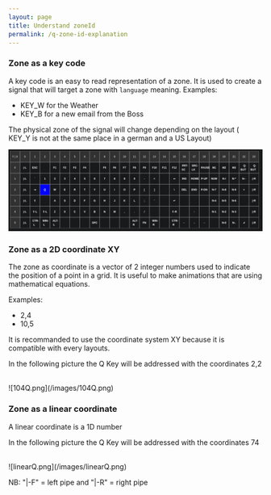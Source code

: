 ```yaml
---
layout: page
title: Understand zoneId
permalink: /q-zone-id-explanation
---
```


### Zone as a key code
A key code is an easy to read representation of a zone. It is used to create a signal that will target
a zone with `language` meaning.
Examples:

* KEY_W for the Weather
* KEY_B for a new email from the Boss

The physical zone of the signal will change depending on the layout ( KEY_Y is not at the same place
in a german and a US Layout)

![104Q.png](/images/104Q.png)


### Zone as a 2D coordinate XY
The zone as coordinate is a vector of 2 integer numbers used to indicate the position of a point
in a grid.
It is useful to make animations that are using mathematical equations.

Examples:
* 2,4
* 10,5

It is recommanded to use the coordinate system XY because it is compatible with every layouts.

In the following picture the Q Key will be addressed with the coordinates 2,2

<br>
![104Q.png](/images/104Q.png)

### Zone as a linear coordinate
A linear coordinate is a 1D number

In the following picture the Q Key will be addressed with the coordinates 74

<br>
![linearQ.png](/images/linearQ.png)




NB: 
"|-F" = left pipe and "|-R" = right pipe


